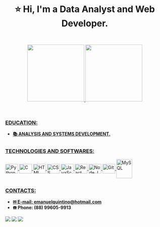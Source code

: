 <h1 align="center">⭐ Hi, I'm a Data Analyst and Web Developer.</h1>

<br>

<div align="center">
  <a href="https://github.com/EmanuelQuintino">
  
  <img height="180rem" 
       src="https://github-readme-stats.vercel.app/api?username=EmanuelQuintino&show_icons=true&theme=github_dark&include_all_commits=true&count_private=true&title_color=FFF"/>
  <img height="180rem" 
       src="https://github-readme-stats.vercel.app/api/top-langs/?username=EmanuelQuintino&layout=compact&langs_count=8&theme=github_dark&title_color=FFF"/>
</div>
  
<br>
  
### EDUCATION:
- <strong> 📚 ANALYSIS AND SYSTEMS DEVELOPMENT.</strong>

##
  
### TECHNOLOGIES AND SOFTWARES:
  
<div style="display: inline_block">
  <img align="center" alt="Python" height="30" width="40" src="https://cdn.jsdelivr.net/gh/devicons/devicon/icons/python/python-original.svg">
  <img align="center" alt="C" height="30" width="40" src="https://cdn.jsdelivr.net/gh/devicons/devicon/icons/c/c-original.svg">
  <img align="center" alt="HTML" height="30" width="40" src="https://cdn.jsdelivr.net/gh/devicons/devicon/icons/html5/html5-original.svg">
  <img align="center" alt="CSS" height="30" width="40" src="https://cdn.jsdelivr.net/gh/devicons/devicon/icons/css3/css3-original.svg">
  <img align="center" alt="JavaScript" height="30" width="40" src="https://cdn.jsdelivr.net/gh/devicons/devicon/icons/javascript/javascript-original.svg">
  <img align="center" alt="React" height="30" width="40" src="https://cdn.jsdelivr.net/gh/devicons/devicon/icons/react/react-original.svg">
  <img align="center" alt="Node.JS" height="30" width="40" src="https://cdn.jsdelivr.net/gh/devicons/devicon/icons/nodejs/nodejs-original.svg"/>
  <img align="center" alt="Git" height="30" width="40" src="https://cdn.jsdelivr.net/gh/devicons/devicon/icons/git/git-original.svg"/>                                   <img align="center" alt="MySQL" height="60" width="50" src="https://cdn.jsdelivr.net/gh/devicons/devicon/icons/mysql/mysql-original-wordmark.svg">
</div>
  
##
  
### CONTACTS: 

- <strong> ✉ E-mail: emanuelquintino@hotmail.com </strong>
- <strong> ☎️ Phone: (88) 99605-9913 </strong>

<div> 
  <a href="https://www.linkedin.com/in/emanuelquintino/"><img src="https://img.shields.io/badge/linkedin-0A66C2?style=for-the-badge&logo=linkedin&logoColor=white"></a>
  <a href="https://instagram.com/emanuel_quintino"><img src="https://img.shields.io/badge/-Instagram-%23E4405F?style=for-the-badge&logo=instagram&logoColor=white"></a> 
  <a href="https://wa.me/5588996059913"><img src="https://img.shields.io/badge/WhatsApp-25D366?style=for-the-badge&logo=whatsapp&logoColor=white"></a> 
</div>
